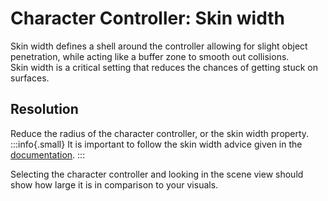 # Character Controller: Skin width

Skin width defines a shell around the controller allowing for slight object penetration, while acting like a buffer zone to smooth out collisions.  
Skin width is a critical setting that reduces the chances of getting stuck on surfaces.  

## Resolution
Reduce the radius of the character controller, or the skin width property.  
:::info{.small}
It is important to follow the skin width advice given in the [documentation](https://docs.unity3d.com/Manual/class-CharacterController.html).
:::

Selecting the character controller and looking in the scene view should show how large it is in comparison to your visuals.
